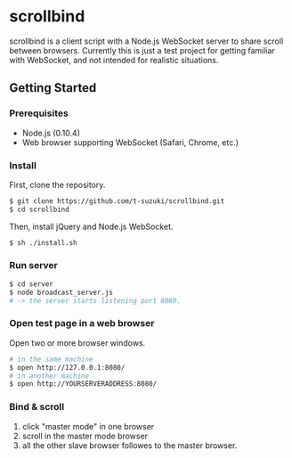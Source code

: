scrollbind
==========

scrollbind is a client script with a Node.js WebSocket server to
share scroll between browsers. Currently this is just a test project
for getting familiar with WebSocket, and not intended for realistic
situations.

Getting Started
---------------

### Prerequisites

* Node.js (0.10.4)
* Web browser supporting WebSocket (Safari, Chrome, etc.)

### Install

First, clone the repository.
```bash
$ git clone https://github.com/t-suzuki/scrollbind.git
$ cd scrollbind
```

Then, install jQuery and Node.js WebSocket.
```bash
$ sh ./install.sh
```

### Run server
```bash
$ cd server
$ node broadcast_server.js
# -> the server starts listening port 8080.
```

### Open test page in a web browser
Open two or more browser windows.
```bash
# in the same machine
$ open http://127.0.0.1:8080/
# in another machine
$ open http://YOURSERVERADDRESS:8080/
```

### Bind & scroll
1. click "master mode" in one browser
2. scroll in the master mode browser
3. all the other slave browser followes to the master browser.
